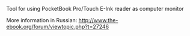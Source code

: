 Tool for using PocketBook Pro/Touch E-Ink reader as computer monitor

More information in Russian: http://www.the-ebook.org/forum/viewtopic.php?t=27246
